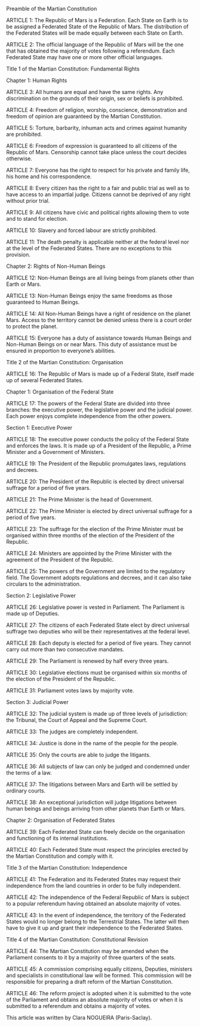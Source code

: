 Preamble of the Martian Constitution

ARTICLE 1: The Republic of Mars is a Federation. Each State on Earth is to be assigned a Federated State of the Republic of Mars. The distribution of the Federated States will be made equally between each State on Earth.

ARTICLE 2: The official language of the Republic of Mars will be the one that has obtained the majority of votes following a referendum. Each Federated State may have one or more other official languages.

Title 1 of the Martian Constitution: Fundamental Rights

Chapter 1: Human Rights

ARTICLE 3: All humans are equal and have the same rights. Any discrimination on the grounds of their origin, sex or beliefs is prohibited.

ARTICLE 4: Freedom of religion, worship, conscience, demonstration and freedom of opinion are guaranteed by the Martian Constitution.

ARTICLE 5: Torture, barbarity, inhuman acts and crimes against humanity are prohibited.

ARTICLE 6: Freedom of expression is guaranteed to all citizens of the Republic of Mars. Censorship cannot take place unless the court decides otherwise.

ARTICLE 7: Everyone has the right to respect for his private and family life, his home and his correspondence.

ARTICLE 8: Every citizen has the right to a fair and public trial as well as to have access to an impartial judge. Citizens cannot be deprived of any right without prior trial.

ARTICLE 9: All citizens have civic and political rights allowing them to vote and to stand for election.

ARTICLE 10: Slavery and forced labour are strictly prohibited.

ARTICLE 11: The death penalty is applicable neither at the federal level nor at the level of the Federated States. There are no exceptions to this provision.

Chapter 2: Rights of Non-Human Beings

ARTICLE 12: Non-Human Beings are all living beings from planets other than Earth or Mars.

ARTICLE 13: Non-Human Beings enjoy the same freedoms as those guaranteed to Human Beings.

ARTICLE 14: All Non-Human Beings have a right of residence on the planet Mars. Access to the territory cannot be denied unless there is a court order to protect the planet.

ARTICLE 15: Everyone has a duty of assistance towards Human Beings and Non-Human Beings on or near Mars. This duty of assistance must be ensured in proportion to everyone’s abilities.

Title 2 of the Martian Constitution: Organisation

ARTICLE 16: The Republic of Mars is made up of a Federal State, itself made up of several Federated States.

Chapter 1: Organisation of the Federal State

ARTICLE 17: The powers of the Federal State are divided into three branches: the executive power, the legislative power and the judicial power. Each power enjoys complete independence from the other powers.

Section 1: Executive Power

ARTICLE 18: The executive power conducts the policy of the Federal State and enforces the laws. It is made up of a President of the Republic, a Prime Minister and a Government of Ministers.

ARTICLE 19: The President of the Republic promulgates laws, regulations and decrees.

ARTICLE 20: The President of the Republic is elected by direct universal suffrage for a period of five years.

ARTICLE 21: The Prime Minister is the head of Government.

ARTICLE 22: The Prime Minister is elected by direct universal suffrage for a period of five years.

ARTICLE 23: The suffrage for the election of the Prime Minister must be organised within three months of the election of the President of the Republic.

ARTICLE 24: Ministers are appointed by the Prime Minister with the agreement of the President of the Republic.

ARTICLE 25: The powers of the Government are limited to the regulatory field. The Government adopts regulations and decrees, and it can also take circulars to the administration.

Section 2: Legislative Power

ARTICLE 26: Legislative power is vested in Parliament. The Parliament is made up of Deputies.

ARTICLE 27: The citizens of each Federated State elect by direct universal suffrage two deputies who will be their representatives at the federal level.

ARTICLE 28: Each deputy is elected for a period of five years. They cannot carry out more than two consecutive mandates.

ARTICLE 29: The Parliament is renewed by half every three years.

ARTICLE 30: Legislative elections must be organised within six months of the election of the President of the Republic.

ARTICLE 31: Parliament votes laws by majority vote.

Section 3: Judicial Power

ARTICLE 32: The judicial system is made up of three levels of jurisdiction: the Tribunal, the Court of Appeal and the Supreme Court.

ARTICLE 33: The judges are completely independent.

ARTICLE 34: Justice is done in the name of the people for the people.

ARTICLE 35: Only the courts are able to judge the litigants.

ARTICLE 36: All subjects of law can only be judged and condemned under the terms of a law.

ARTICLE 37: The litigations between Mars and Earth will be settled by ordinary courts.

ARTICLE 38: An exceptional jurisdiction will judge litigations between human beings and beings arriving from other planets than Earth or Mars.

Chapter 2: Organisation of Federated States

ARTICLE 39: Each Federated State can freely decide on the organisation and functioning of its internal institutions.

ARTICLE 40: Each Federated State must respect the principles erected by the Martian Constitution and comply with it.

Title 3 of the Martian Constitution: Independence

ARTICLE 41: The Federation and its Federated States may request their independence from the land countries in order to be fully independent.

ARTICLE 42: The independence of the Federal Republic of Mars is subject to a popular referendum having obtained an absolute majority of votes.

ARTICLE 43: In the event of independence, the territory of the Federated States would no longer belong to the Terrestrial States. The latter will then have to give it up and grant their independence to the Federated States.

Title 4 of the Martian Constitution: Constitutional Revision

ARTICLE 44: The Martian Constitution may be amended when the Parliament consents to it by a majority of three quarters of the seats.

ARTICLE 45: A commission comprising equally citizens, Deputies, ministers and specialists in constitutional law will be formed. This commission will be responsible for preparing a draft reform of the Martian Constitution.

ARTICLE 46: The reform project is adopted when it is submitted to the vote of the Parliament and obtains an absolute majority of votes or when it is submitted to a referendum and obtains a majority of votes.

This article was written by Clara NOGUEIRA (Paris-Saclay).
